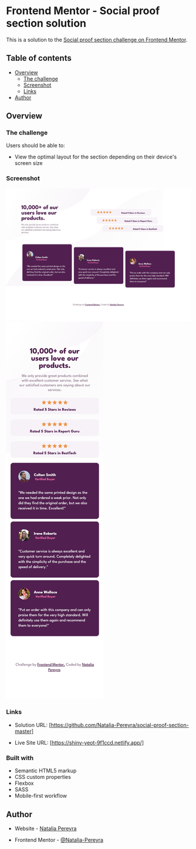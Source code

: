 # Frontend Mentor - Social proof section solution

This is a solution to the [Social proof section challenge on Frontend Mentor](https://www.frontendmentor.io/challenges/social-proof-section-6e0qTv_bA).

## Table of contents

- [Overview](#overview)
  - [The challenge](#the-challenge)
  - [Screenshot](#screenshot)
  - [Links](#links)
- [Author](#author)

## Overview

### The challenge

Users should be able to:

- View the optimal layout for the section depending on their device's screen size

### Screenshot

![Desktop](/images/Desktop.jpg)
![Mobile](/images/Mobile.jpg)

### Links

- Solution URL: [https://github.com/Natalia-Pereyra/social-proof-section-master]

- Live Site URL: [https://shiny-yeot-9f1ccd.netlify.app/]

### Built with

- Semantic HTML5 markup
- CSS custom properties
- Flexbox
- SASS
- Mobile-first workflow

## Author

- Website - [Natalia Pereyra](https://naughty-kare-af8e4d.netlify.app/)

- Frontend Mentor - [@Natalia-Pereyra](https://www.frontendmentor.io/profile/Natalia-Pereyra)
